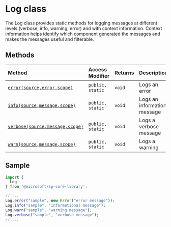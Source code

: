 # Log class







The Log class provides static methods for logging messages at different levels (verbose, info, warning, error) and with context information. Context information helps identify which component generated the messages and makes the messages useful and filterable.






## Methods

| Method	   | Access Modifier | Returns	| Description|
|:-------------|:----|:-------|:-----------|
|[`error(source,error,scope)`](error-log.md)     | `public, static` | `void` | Logs an error |
|[`info(source,message,scope)`](info-log.md)     | `public, static` | `void` | Logs an informational message |
|[`verbose(source,message,scope)`](verbose-log.md)     | `public, static` | `void` | Logs a verbose message |
|[`warn(source,message,scope)`](warn-log.md)     | `public, static` | `void` | Logs a warning |

## Sample
```ts
import {
  Log
} from '@microsoft/sp-core-library';

// ...
Log.error("sample", new Error("error message"));
Log.info("sample", "informational message");
Log.warn("sample", "warning message");
Log.verbose("sample", "verbose message");
// ...
```

